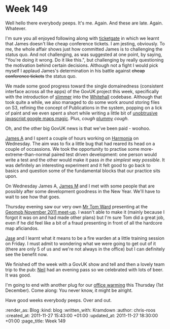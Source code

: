 Week 149
========

Well hello there everybody peeps.  It's me.  Again.  And these are late.  Again.  Whatever.

I'm sure you all enjoyed following along with [ticketgate](http://interblah.net/ticketgate) in which we learnt that James doesn't like cheap conference tickets.  I am jesting, obviously.  To me, the whole affair shows just how committed James is to challenging the status quo.  And not challenging, as was suggested at one point, by saying, "You're doing it wrong. Do it like this.", but challenging by really questioning the motivation behind certain decisions.  Although not a fight I would pick myself I applaud James's determination in his battle against <strike>cheap conference tickets</strike> the status quo.

We made some good progress toward the single domainedness (consistent interface across all the apps) of the GovUK project this week, specifically with the introduction of [slimmer](https://github.com/alphagov/slimmer) into the [Whitehall](https://github.com/alphagov/whitehall) codebase.  Although that took quite a while, we also managed to do some work around storing files on S3, refining the concept of Publications in the system, popping on a lick of paint and we even spent a short while writing a little bit of [unobtrusive javascript google maps magic](https://github.com/alphagov/whitehall/commit/40c4255bc628eedafdea3ae32a24153d4abedbb6).  Plus, *cough* [plummy](https://github.com/alphagov/whitehall/commit/103ed13cf4688e2887c79e9b13d26742b6aa2af6) *cough*.

Oh, and the other big GovUK news is that we've been paid - woohoo.

[James A](http://interblah.net/) and I spent a couple of hours working on [Harmonia](https://github.com/freerange/harmonia) on Wednesday.  The aim was to fix a little bug that had reared its head on a couple of occassions.  We took the opportunity to practise some more-extreme-than-normal paired test driven development: one person would write a test and the other would make it pass *in the simplest way possible*.  It was definitely an interesting experiment and it felt good to go back to basics and question some of the fundamental blocks that our practice sits upon.

On Wednesday James A, [James M](http://jamesmead.org/) and I met with some people that are possibly after some development goodness in the New Year.  We'll have to wait to see how that goes.

Thursday evening saw our very own [Mr Tom Ward](http://tomafro.net/) presenting at the [Geomob November 2011 meet-up](http://lanyrd.com/2011/geomob-november/).  I wasn't able to make it (mainly because I forgot it was on and had made other plans) but I'm sure Tom did a great job, even if he did feel like a bit of a fraud presenting in front of all the hardcore map aficiandos.

[Jase](http://jasoncale.com/) and I learnt what it means to be a fire warden at a little training session on Friday.  I must admit to wondering what we were going to get out of it (there are only 5 of us and we're not always in the office) but I can definitely see the benefit now.

We finished off the week with a GovUK show and tell and then a lovely team trip to the pub: [Neil](https://twitter.com/#!/neillyneil/) had an evening pass so we celebrated with lots of beer.  It was good.

I'm going to end with another plug for our [office warming](http://gofreerange.com/officewarming) this Thursday (1st December).  Come along: You never know, it might be alright.

Have good weeks everybody peeps.  Over and out.

:render_as: Blog
:kind: blog
:written_with: Kramdown
:author: chris-roos
:created_at: 2011-11-27 15:43:00 +01:00
:updated_at: 2011-11-27 18:30:00 +01:00
:page_title: Week 149